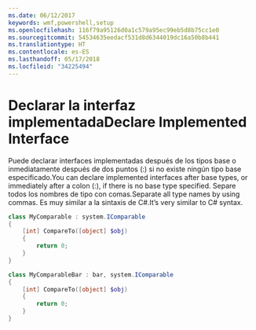 ```yaml
---
ms.date: 06/12/2017
keywords: wmf,powershell,setup
ms.openlocfilehash: 116f79a95126d0a1c579a95ec99eb5d8b75cc1e0
ms.sourcegitcommit: 54534635eedacf531d8d6344019dc16a50b8b441
ms.translationtype: HT
ms.contentlocale: es-ES
ms.lasthandoff: 05/17/2018
ms.locfileid: "34225494"
---
```

# <a name="declare-implemented-interface"></a><span data-ttu-id="c3073-102">Declarar la interfaz implementada</span><span class="sxs-lookup"><span data-stu-id="c3073-102">Declare Implemented Interface</span></span>

<span data-ttu-id="c3073-103">Puede declarar interfaces implementadas después de los tipos base o inmediatamente después de dos puntos (:) si no existe ningún tipo base especificado.</span><span class="sxs-lookup"><span data-stu-id="c3073-103">You can declare implemented interfaces after base types, or immediately after a colon (:), if there is no base type specified.</span></span> <span data-ttu-id="c3073-104">Separe todos los nombres de tipo con comas.</span><span class="sxs-lookup"><span data-stu-id="c3073-104">Separate all type names by using commas.</span></span> <span data-ttu-id="c3073-105">Es muy similar a la sintaxis de C#.</span><span class="sxs-lookup"><span data-stu-id="c3073-105">It’s very similar to C# syntax.</span></span>

```powershell
class MyComparable : system.IComparable
{
    [int] CompareTo([object] $obj)
    {
        return 0;
    }
}

class MyComparableBar : bar, system.IComparable
{
    [int] CompareTo([object] $obj)
    {
        return 0;
    }
}
```
